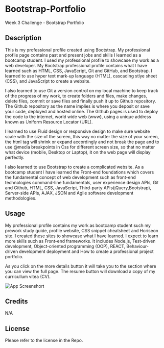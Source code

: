 # Bootstrap-Portfolio
Week 3 Challenge - Bootstrap Portfolio
## Description
This is my professional profile created using Bootstrap. My professional profile page contains past and present jobs
and skills I learned as a bootcamp student. I used my professional profile to showcase my work as a web developer.
My Bootstrap professional profile contains what I have learned such as HTML, CSS, JavaScript, Git and GitHub, and
Bootstrap. I learned to use hyper text mark-up language (HTML), cascading stlye sheet (CSS), and JavaScript to 
create a website. 

I also learned to use Git a version control on my local machine to keep track of the progress of my work, to create 
folders and files, make changes, delete files, commit or save files and finally push it up to Github repository. 
The Github repository as the name implies is where you deposit or save your code, deployed and hosted online.
The Github pages is used to deploy the code to the internet, world wide web (www), using a unique address known as 
Uniform Resource Locator (URL).

I learned to use Fluid design or responsive design to make sure website scale with the size of the screen, this way
no matter the size of your screen, the html tag will shrink or expand accordingly and not break the page and to use
@media breakpoints in Css for different screen size, so that no matter what device (mobile, Desktop or Laptop), it on
the web page will display perfectly.

I also learned to use Bootstrap to create a complicated website. As a bootcamp student I have learned the Front-end 
foundations which covers the fundamental concept of web development such as front-end technologies command-line fundamentals,
user experience design APIs, Git and Github, HTML, CSS, JavaScript, Third-party APIs(jQuery,Bootstrap), Server-side APIs,
AJAX, JSON and Agile software development methodologies.


## Usage
My professional profile contains my work as bootcamp student such my prework study guide, profile website, CSS snippet cheatsheet 
and Horiseon site. I created these sites to showcase what I have learned. I expect to learn more skills such as Front-end frameworks. 
It includes Node.js, Test-driven development, Object-oriented programming (OOP), REACT, Behaviour-driven development deployment and How
to create a professional project portfolio.

As you click on the more details button it will take you to the section where you can view the full page. The resume button will download
a copy of my curricullum vitea (CV). 

![App Screenshort](../images/Bootstrap%20screenshort.PNG)

## Credits
N/A


## License
Please refer to the license in the Repo.
